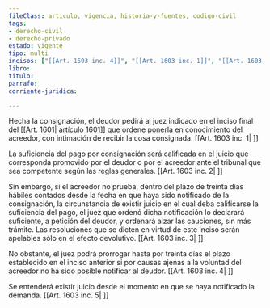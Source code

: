 ```yaml
---
fileClass: articulo, vigencia, historia-y-fuentes, codigo-civil
tags:
- derecho-civil
- derecho-privado
estado: vigente
tipo: multi
incisos: ["[[Art. 1603 inc. 4]]", "[[Art. 1603 inc. 1]]", "[[Art. 1603 inc. 5]]", "[[Art. 1603 inc. 2]]", "[[Art. 1603 inc. 3]]"]
libro:
titulo:
parrafo:
corriente-juridica:

---
```

Hecha la consignación, el deudor pedirá al juez indicado en el inciso final del [[Art. 1601| artículo 1601]] que ordene ponerla en conocimiento del acreedor, con intimación de recibir la cosa consignada. [[Art. 1603 inc. 1| ]]

La suficiencia del pago por consignación será calificada en el juicio que corresponda promovido por el deudor o por el acreedor ante el tribunal que sea competente según las reglas generales. [[Art. 1603 inc. 2| ]]

Sin embargo, si el acreedor no prueba, dentro del plazo de treinta días hábiles contados desde la fecha en que haya sido notificado de la consignación, la circunstancia de existir juicio en el cual deba calificarse la suficiencia del pago, el juez que ordenó dicha notificación lo declarará suficiente, a petición del deudor, y ordenará alzar las cauciones, sin más trámite. Las resoluciones que se dicten en virtud de este inciso serán apelables sólo en el efecto devolutivo. [[Art. 1603 inc. 3| ]]

No obstante, el juez podrá prorrogar hasta por treinta días el plazo establecido en el inciso anterior si por causas ajenas a la voluntad del acreedor no ha sido posible notificar al deudor. [[Art. 1603 inc. 4| ]]

Se entenderá existir juicio desde el momento en que se haya notificado la demanda. [[Art. 1603 inc. 5| ]]